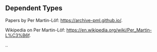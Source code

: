 
## Dependent Types

Papers by Per Martin-Löf: https://archive-pml.github.io/.

Wikipedia on Per Martin-Löf: https://en.wikipedia.org/wiki/Per_Martin-L%C3%B6f.


..

